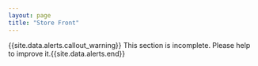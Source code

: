 ```yaml
---
layout: page
title: "Store Front"
---
```


{{site.data.alerts.callout_warning}} This section is incomplete. Please help to improve it.{{site.data.alerts.end}} 